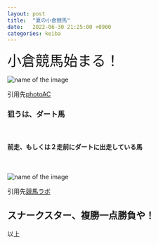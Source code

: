 ```yaml
---
layout: post
title:  "夏の小倉競馬"
date:   2022-06-30 21:25:00 +0900
categories: keiba
---
```



<font size="6" face="ＭＳ ゴシック">小倉競馬始まる！</font>

![name of the image](https://se8move.github.io/blog/img/22552653_s.jpg)

引用先[photoAC](https://www.photo-ac.com/main/search?q=%E7%AB%B6%E9%A6%AC&srt=dlrank)



<h3>狙うは、ダート馬</h3><br>



<h4>前走、もしくは２走前にダートに出走している馬</h4><br>

![name of the image](https://se8move.github.io/blog/img/cbc.png)

引用先[競馬ラボ](https://www.keibalab.jp/db/race/202207031011/umabashira.html?kind=yoko)

<h2>スナークスター、複勝一点勝負や！</h2>



以上  


